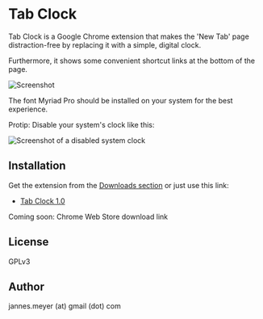 # Tab Clock

Tab Clock is a Google Chrome extension that makes the 'New Tab' page distraction-free by replacing it with a simple, digital clock.

Furthermore, it shows some convenient shortcut links at the bottom of the page.

![Screenshot](http://i.imgur.com/vNIkO.png)

The font Myriad Pro should be installed on your system for the best experience.

Protip: Disable your system's clock like this:

![Screenshot of a disabled system clock](http://i.imgur.com/SDsKs.png)

## Installation

Get the extension from the [Downloads section](https://github.com/JannesMeyer/Tab-Clock/downloads) or just use this link:

 - [Tab Clock 1.0]( https://github.com/downloads/JannesMeyer/Tab-Clock/Tab%20Clock%201.0.crx)

Coming soon: Chrome Web Store download link

## License

GPLv3

## Author

jannes.meyer (at) gmail (dot) com